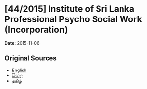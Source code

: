 # [44/2015] Institute of Sri Lanka Professional Psycho Social Work (Incorporation)

**Date:** 2015-11-06

## Original Sources

- [English](https://documents.gov.lk/view/bills/2015/11/44-2015_E.pdf)
- [සිංහල](https://documents.gov.lk/view/bills/2015/11/44-2015_S.pdf)
- [தமிழ்](https://documents.gov.lk/view/bills/2015/11/44-2015_T.pdf)
